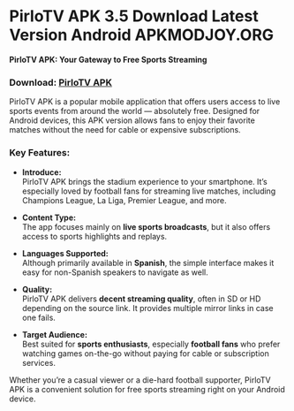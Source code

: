 ﻿# PirloTV APK 3.5 Download Latest Version Android APKMODJOY.ORG
**PirloTV APK: Your Gateway to Free Sports Streaming**
### Download: [PirloTV APK](https://pirlotv.apkmodjoy.org/)
PirloTV APK is a popular mobile application that offers users access to live sports events from around the world — absolutely free. Designed for Android devices, this APK version allows fans to enjoy their favorite matches without the need for cable or expensive subscriptions.

### Key Features:

-   **Introduce:**  
    PirloTV APK brings the stadium experience to your smartphone. It’s especially loved by football fans for streaming live matches, including Champions League, La Liga, Premier League, and more.
    
-   **Content Type:**  
    The app focuses mainly on **live sports broadcasts**, but it also offers access to sports highlights and replays.
    
-   **Languages Supported:**  
    Although primarily available in **Spanish**, the simple interface makes it easy for non-Spanish speakers to navigate as well.
    
-   **Quality:**  
    PirloTV APK delivers **decent streaming quality**, often in SD or HD depending on the source link. It provides multiple mirror links in case one fails.
    
-   **Target Audience:**  
    Best suited for **sports enthusiasts**, especially **football fans** who prefer watching games on-the-go without paying for cable or subscription services.
    

Whether you’re a casual viewer or a die-hard football supporter, PirloTV APK is a convenient solution for free sports streaming right on your Android device.
